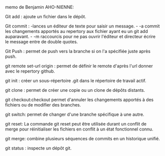memo de Benjamin AHO-NIENNE:

Git add : ajoute un fichier dans le dépôt.

Git commit : -lances un éditeur de texte pour saisir un message.
             - -a commit  les changements apportés au repertory aux fichier ayant eu un git add auparavant.
             - -m raccourcis pour ne pas ouvrir l'éditeur et directeur écrire le message entre de double quotes.

Git Push : permet de push vers la branche si on l'a spécifiée 
            juste après push.

git remote set-url origin <URLFROMGITHUB> : permet de définir le remote 
                                            d'après l'url donner avec le repertory github.

git init :  créer un sous-répertoire .git dans le répertoire de travail  actif.

git clone : permet de créer une copie ou un clone de dépôts distants.

git checkout:checkout permet d'annuler les changements apportés à des fichiers ou de modifier des branches.

git switch: permet de changer d'une branche spécifique à une autre.

git reset: La commande git reset peut être utilisée durant un conflit de merge pour réinitialiser les fichiers en conflit à un état fonctionnel connu.

git merge: combine plusieurs séquences de commits en un historique unifié.

git status : inspecte un dépôt git.